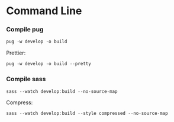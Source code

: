 # Command Line

### Compile pug
```js
pug -w develop -o build
```

Prettier:
```js
pug -w develop -o build --pretty
```

### Compile sass
```js
sass --watch develop:build --no-source-map
```

Compress:
```js
sass --watch develop:build --style compressed --no-source-map
```
